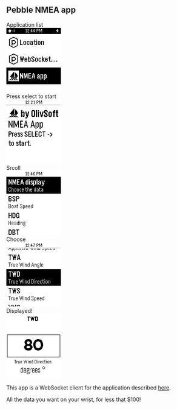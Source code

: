 ## Pebble NMEA app
Application list
<br/>
![Start here](screenshot.01.png "Start here")
<br/>
Press select to start
<br/>
![Choose the channel](screenshot.02.png "Choose the channel")
<br/>
Srcoll
<br/>
![Channel list](screenshot.03.png "Channel list")
<br/>
Choose
<br/>
![Hit select](screenshot.04.png "Hit select")
<br/>
Displayed!
<br/>
![Display](screenshot.05.png "Display")

This app is a WebSocket client for the application described [here](http://www.lediouris.net/RaspberryPI/_Articles/readme.html).

All the data you want on your wrist, for less that $100!